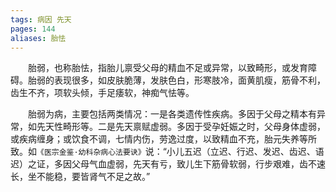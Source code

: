 ```yaml
---
tags: 病因 先天
pages: 144
aliases: 胎怯
---
```

&emsp;&emsp;胎弱，也称胎怯，指胎儿禀受父母的精血不足或异常，以致畸形，或发育障碍。胎弱的表现很多，如皮肤脆薄，发肤色白，形寒肢冷，面黄肌瘦，筋骨不利，齿生不齐，项软头倾，手足痿软，神痴气怯等。

&emsp;&emsp;胎弱为病，主要包括两类情况：一是各类遗传性疾病。多因于父母之精本有异常，如先天性畸形等。二是先天禀赋虚弱。多因于受孕妊娠之时，父母身体虚弱，或疾病缠身；或饮食不调，七情内伤，劳逸过度，以致精血不充，胎元失养等所致。如`《医宗金鉴·幼科杂病心法要诀》`说：“小儿五迟（立迟、行迟、发迟、齿迟、语迟）之证，多因父母气血虚弱，先天有亏，致儿生下筋骨软弱，行步艰难，齿不速长，坐不能稳，要皆肾气不足之故。”